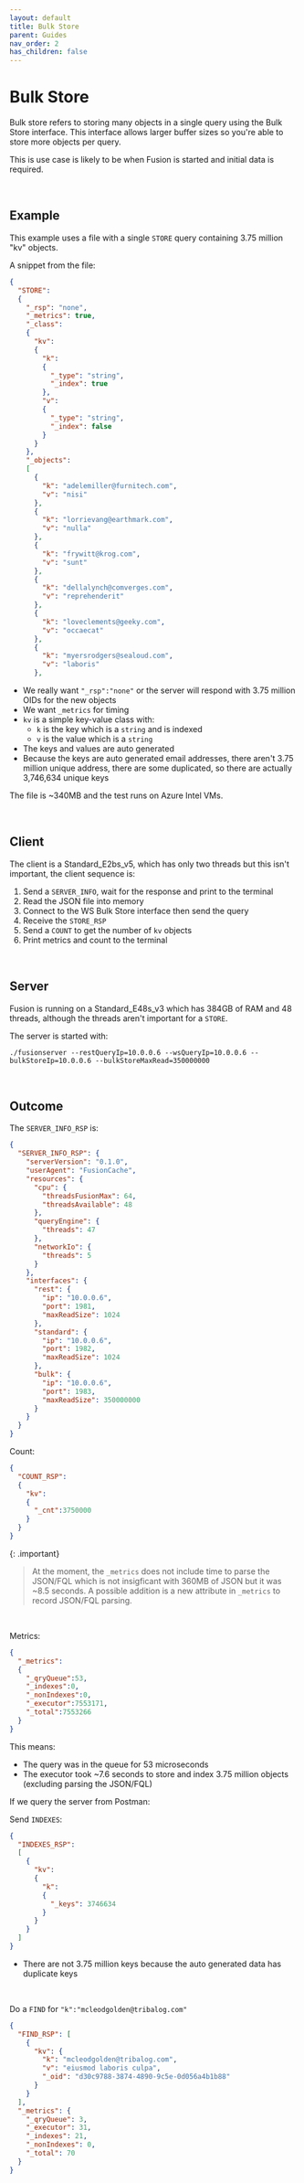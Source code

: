 ```yaml
---
layout: default
title: Bulk Store
parent: Guides
nav_order: 2
has_children: false
---
```


# Bulk Store
Bulk store refers to storing many objects in a single query using the Bulk Store interface. This interface allows larger buffer sizes so you're able to store more objects per query.

This is use case is likely to be when Fusion is started and initial data is required. 

<br/>

## Example
This example uses a file with a single `STORE` query containing 3.75 million "kv" objects.

A snippet from the file:

```json
{
  "STORE":
  {
    "_rsp": "none",
    "_metrics": true,
    "_class":
    {
      "kv":
      {
        "k":
        {
          "_type": "string",
          "_index": true
        },
        "v":
        {
          "_type": "string",
          "_index": false
        }
      }
    },
    "_objects":
    [
      {
        "k": "adelemiller@furnitech.com",
        "v": "nisi"
      },
      {
        "k": "lorrievang@earthmark.com",
        "v": "nulla"
      },
      {
        "k": "frywitt@krog.com",
        "v": "sunt"
      },
      {
        "k": "dellalynch@comverges.com",
        "v": "reprehenderit"
      },
      {
        "k": "loveclements@geeky.com",
        "v": "occaecat"
      },
      {
        "k": "myersrodgers@sealoud.com",
        "v": "laboris"
      },

```

- We really want `"_rsp":"none"` or the server will respond with 3.75 million OIDs for the new objects
- We want `_metrics` for timing
- `kv` is a simple key-value class with:
  - `k` is the key which is a `string` and is indexed
  - `v` is the value which is a `string`
- The keys and values are auto generated
- Because the keys are auto generated email addresses, there aren't 3.75 million unique address, there are some duplicated, so there are actually 3,746,634 unique keys

The file is ~340MB and the test runs on Azure Intel VMs.

<br/>

## Client
The client is a Standard_E2bs_v5, which has only two threads but this isn't important, the client sequence is:

1. Send a `SERVER_INFO`, wait for the response and print to the terminal
2. Read the JSON file into memory
3. Connect to the WS Bulk Store interface then send the query
4. Receive the `STORE_RSP`
5. Send a `COUNT` to get the number of `kv` objects
6. Print metrics and count to the terminal


<br/>

## Server
Fusion is running on a Standard_E48s_v3 which has 384GB of RAM and 48 threads, although the threads aren't important for a `STORE`.

The server is started with:

`./fusionserver --restQueryIp=10.0.0.6 --wsQueryIp=10.0.0.6 --bulkStoreIp=10.0.0.6 --bulkStoreMaxRead=350000000`

<br/>

## Outcome
The `SERVER_INFO_RSP` is:

```json
{
  "SERVER_INFO_RSP": {
    "serverVersion": "0.1.0",
    "userAgent": "FusionCache",
    "resources": {
      "cpu": {
        "threadsFusionMax": 64,
        "threadsAvailable": 48
      },
      "queryEngine": {
        "threads": 47
      },
      "networkIo": {
        "threads": 5
      }
    },
    "interfaces": {
      "rest": {
        "ip": "10.0.0.6",
        "port": 1981,
        "maxReadSize": 1024
      },
      "standard": {
        "ip": "10.0.0.6",
        "port": 1982,
        "maxReadSize": 1024
      },
      "bulk": {
        "ip": "10.0.0.6",
        "port": 1983,
        "maxReadSize": 350000000
      }
    }
  }
}
```


Count:
```json
{
  "COUNT_RSP":
  {
    "kv":
    {
      "_cnt":3750000
    }
  }
}
```

{: .important}
> At the moment, the `_metrics` does not include time to parse the JSON/FQL which is not insigficant with 360MB of JSON but it was ~8.5 seconds. A possible addition is a new attribute in `_metrics` to record JSON/FQL parsing.

<br/>

Metrics:
```json
{
  "_metrics":
  {
    "_qryQueue":53,    
    "_indexes":0,
    "_nonIndexes":0,
    "_executor":7553171,
    "_total":7553266
  }
}
```

This means:

- The query was in the queue for 53 microseconds
- The executor took ~7.6 seconds to store and index 3.75 million objects (excluding parsing the JSON/FQL)

If we query the server from Postman:

Send `INDEXES`:
```json
{
  "INDEXES_RSP":
  [
    {
      "kv":
      {
        "k":
        {
          "_keys": 3746634
        }
      }
    }
  ]
}
```

- There are not 3.75 million keys because the auto generated data has duplicate keys


<br/>

Do a `FIND` for `"k":"mcleodgolden@tribalog.com"`
```json
{
  "FIND_RSP": [
    {
      "kv": {
        "k": "mcleodgolden@tribalog.com",
        "v": "eiusmod laboris culpa",
        "_oid": "d30c9788-3874-4890-9c5e-0d056a4b1b88"
      }
    }
  ],
  "_metrics": {
    "_qryQueue": 3,
    "_executor": 31,
    "_indexes": 21,
    "_nonIndexes": 0,
    "_total": 70
  }
}
```



